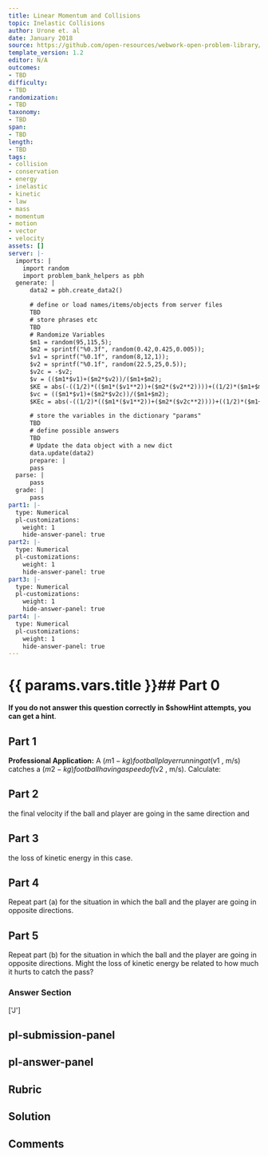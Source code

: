 ```yaml
---
title: Linear Momentum and Collisions
topic: Inelastic Collisions
author: Urone et. al
date: January 2018
source: https://github.com/open-resources/webwork-open-problem-library/tree/master/Contrib/BrockPhysics/College_Physics_Urone/8.Linear_Momentum_and_Collisions/8-05.Inelastic_Collisions/NU_U17_08_05_003.pg
template_version: 1.2
editor: N/A
outcomes:
- TBD
difficulty:
- TBD
randomization:
- TBD
taxonomy:
- TBD
span:
- TBD
length:
- TBD
tags:
- collision
- conservation
- energy
- inelastic
- kinetic
- law
- mass
- momentum
- motion
- vector
- velocity
assets: []
server: |-
  imports: |
    import random
    import problem_bank_helpers as pbh
  generate: |
      data2 = pbh.create_data2()

      # define or load names/items/objects from server files
      TBD
      # store phrases etc
      TBD
      # Randomize Variables
      $m1 = random(95,115,5);
      $m2 = sprintf("%0.3f", random(0.42,0.425,0.005));
      $v1 = sprintf("%0.1f", random(8,12,1));
      $v2 = sprintf("%0.1f", random(22.5,25,0.5));
      $v2c = -$v2;
      $v = (($m1*$v1)+($m2*$v2))/($m1+$m2);
      $KE = abs(-((1/2)*(($m1*($v1**2))+($m2*($v2**2))))+((1/2)*($m1+$m2)*($v**2)));
      $vc = (($m1*$v1)+($m2*$v2c))/($m1+$m2);
      $KEc = abs(-((1/2)*(($m1*($v1**2))+($m2*($v2c**2))))+((1/2)*($m1+$m2)*($vc**2)));

      # store the variables in the dictionary "params"
      TBD
      # define possible answers
      TBD
      # Update the data object with a new dict
      data.update(data2)
      prepare: |
      pass
  parse: |
      pass
  grade: |
      pass
part1: |-
  type: Numerical
  pl-customizations:
    weight: 1
    hide-answer-panel: true
part2: |-
  type: Numerical
  pl-customizations:
    weight: 1
    hide-answer-panel: true
part3: |-
  type: Numerical
  pl-customizations:
    weight: 1
    hide-answer-panel: true
part4: |-
  type: Numerical
  pl-customizations:
    weight: 1
    hide-answer-panel: true
---
```


# {{ params.vars.title }}## Part 0 
<b>If you do not answer this question correctly in $showHint attempts, you can get a hint</b>. 
## Part 1 
<b>Professional Application:</b> A ($m1 -kg) football player running at ($v1 , m/s) catches a ($m2 -kg) football having a speed of ($v2 , m/s). Calculate: 
## Part 2 
the final velocity if the ball and player are going in the same direction and 
## Part 3 
the loss of kinetic energy in this case. 
## Part 4 
Repeat part (a) for the situation in which the ball and the player are going in opposite directions. 
## Part 5 
Repeat part (b) for the situation in which the ball and the player are going in opposite directions. Might the loss of kinetic energy be related to how much it hurts to catch the pass? 


### Answer Section 
['J']

## pl-submission-panel 


## pl-answer-panel 


## Rubric 


## Solution 


## Comments 


